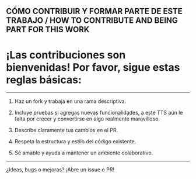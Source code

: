  ## CÓMO CONTRIBUIR Y FORMAR PARTE DE ESTE TRABAJO / HOW TO CONTRIBUTE AND BEING PART FOR THIS WORK

# ¡Las contribuciones son bienvenidas! Por favor, sigue estas reglas básicas:

---
1. Haz un fork y trabaja en una rama descriptiva.

2. Incluye pruebas si agregas nuevas funcionalidades, a este TTS aún le falta por crecer y convertirse en algo realmente maravilloso.

3. Describe claramente tus cambios en el PR.

4. Respeta la estructura y estilo del código existente.

5. Sé amable y ayuda a mantener un ambiente colaborativo.
---
¿Ideas, bugs o mejoras? ¡Abre un issue o PR!
